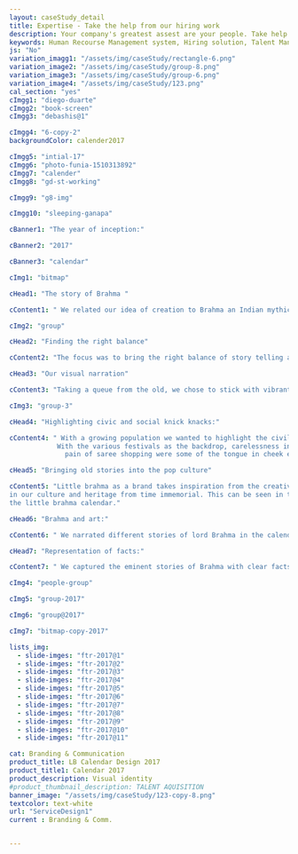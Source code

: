 ```yaml
---
layout: caseStudy_detail
title: Expertise - Take the help from our hiring work
description: Your company's greatest assest are your people. Take help our hiring experts to recruit the best desired talents.
keywords: Human Recourse Management system, Hiring solution, Talent Management Software, Application Tracking System, AI-Enabled, Recruitment Management software, recruitment system, Talent CRM, HR Software, Bangalore, India
js: "No"
variation_imagg1: "/assets/img/caseStudy/rectangle-6.png"
variation_image2: "/assets/img/caseStudy/group-8.png"
variation_image3: "/assets/img/caseStudy/group-6.png"
variation_image4: "/assets/img/caseStudy/123.png"
cal_section: "yes"
cImgg1: "diego-duarte"
cImgg2: "book-screen"
cImgg3: "debashis@1"

cImgg4: "6-copy-2"
backgroundColor: calender2017

cImgg5: "intial-17"
cImgg6: "photo-funia-1510313892"
cImgg7: "calender"
cImgg8: "gd-st-working"

cImgg9: "g8-img"

cImgg10: "sleeping-ganapa"

cBanner1: "The year of inception:"

cBanner2: "2017"

cBanner3: "calendar"

cImg1: "bitmap"

cHead1: "The story of Brahma "

cContent1: " We related our idea of creation to Brahma an Indian mythical god. He is an omnipresent and attributed to every creation on earth. Inspired with this thought, our 2017 calendar was published narrating his origin stories."

cImg2: "group"

cHead2: "Finding the right balance"

cContent2: "The focus was to bring the right balance of story telling and contemporary design to the illustrations. Images of young lord brahma and his introduction to the new world realities."

cHead3: "Our visual narration"

cContent3: "Taking a queue from the old, we chose to stick with vibrant colors and traditional symbolism. We gave a contemporary touch to the illustration by creating characters with less detailing. We played with eye and mouth expression to display emotions and used supporting elements to showcase movements and drama. This gave a comic feel to the entire visualization."

cImg3: "group-3"

cHead4: "Highlighting civic and social knick knacks:"

cContent4: " With a growing population we wanted to highlight the civil issues afflicting the country. 
            With the various festivals as the backdrop, carelessness in public property, vandalism,
              pain of saree shopping were some of the tongue in cheek examples that we have tried to showcase with subtlety."

cHead5: "Bringing old stories into the pop culture"

cContent5: "Little brahma as a brand takes inspiration from the creative storytelling and symbolism that is deep rooted 
in our culture and heritage from time immemorial. This can be seen in the architecture and artifacts left behind by our ancestors and forefathers for eons.  As Brahma is the god of creation, we took inspiration from this to create 
the little brahma calendar."

cHead6: "Brahma and art:"

cContent6: " We narrated different stories of lord Brahma in the calendar pages. To bring these stories to life in the current era and add relevance to it, we interplayed it with subtle humor on the illustration while still keeping the stories close to the original."

cHead7: "Representation of facts:"

cContent7: " We captured the eminent stories of Brahma with clear facts. We showcased origin stories of Brahma which many have not heard off. Visually, we used new world elements to showcase old world facts in the illustrations. Usage of desk with mirrors an example of the neo-modern approach of our visual narration of facts."

cImg4: "people-group"

cImg5: "group-2017"

cImg6: "group@2017"

cImg7: "bitmap-copy-2017"

lists_img:
  - slide-imges: "ftr-2017@1"
  - slide-imges: "ftr-2017@2"
  - slide-imges: "ftr-2017@3"
  - slide-imges: "ftr-2017@4"
  - slide-imges: "ftr-2017@5"
  - slide-imges: "ftr-2017@6"
  - slide-imges: "ftr-2017@7"
  - slide-imges: "ftr-2017@8"
  - slide-imges: "ftr-2017@9"
  - slide-imges: "ftr-2017@10"
  - slide-imges: "ftr-2017@11"

cat: Branding & Communication
product_title: LB Calendar Design 2017
product_title1: Calendar 2017
product_description: Visual identity
#product_thumbnail_description: TALENT AQUISITION
banner_image: "/assets/img/caseStudy/123-copy-8.png"
textcolor: text-white
url: "ServiceDesign1"
current : Branding & Comm.


---
```

